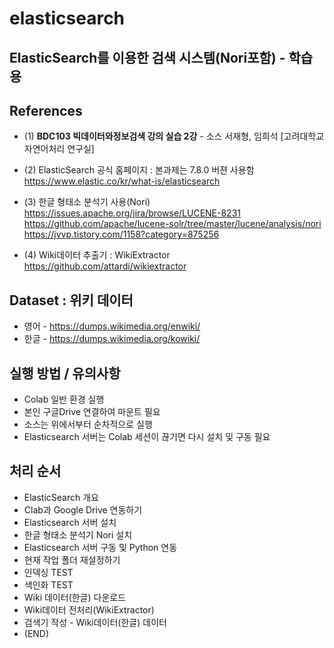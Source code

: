 # elasticsearch
## ElasticSearch를 이용한 검색 시스템(Nori포함) - 학습용

## References
- (1) **BDC103 빅데이터와정보검색 강의 실습 2강** - 소스
   서재형, 임희석 [고려대학교 자연어처리 연구실]

- (2) ElasticSearch 공식 홈페이지 : 본과제는 7.8.0 버젼 사용함<br>
https://www.elastic.co/kr/what-is/elasticsearch

- (3) 한글 형태소 분석기 사용(Nori)<br>
https://issues.apache.org/jira/browse/LUCENE-8231 <br>
https://github.com/apache/lucene-solr/tree/master/lucene/analysis/nori <br>
https://jvvp.tistory.com/1158?category=875256 <br>

- (4) Wiki데이터 추출기 : WikiExtractor <br>
 https://github.com/attardi/wikiextractor


## Dataset : 위키 데이터
- 영어 - https://dumps.wikimedia.org/enwiki/
- 한글 - https://dumps.wikimedia.org/kowiki/

## 실행 방법 / 유의사항
- Colab 일반 환경 실행
- 본인 구글Drive 연결하여 마운트 필요
- 소스는 위에서부터 순차적으로 실행
- Elasticsearch 서버는 Colab 세션이 끊기면 다시 설치 및 구동 필요

## 처리 순서 
- ElasticSearch 개요
- Clab과 Google Drive 연동하기
- Elasticsearch 서버 설치
- 한글 형태소 분석기 Nori 설치
- Elasticsearch 서버 구동 및 Python 연동
- 현재 작업 폴더 재설정하기
- 인덱싱 TEST
- 색인화 TEST
- Wiki 데이터(한글) 다운로드
- Wiki데이터 전처리(WikiExtractor)
- 검색기 작성 - Wiki데이터(한글) 데이터
- (END)

